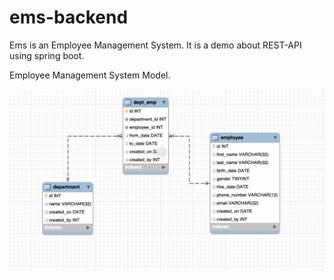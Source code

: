 # ems-backend
Ems is an Employee Management System. It is a demo about REST-API using spring boot.

Employee Management System Model.

![alt text](/src/main/resources/static/images/ems-data.png)
